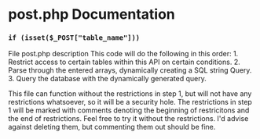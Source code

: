 

#

# post.php Documentation

### `if (isset($_POST["table_name"]))`

File post.php description This code will do the following in this order: 1. Restrict access to certain tables within this API on certain conditions. 2. Parse through the entered arrays, dynamically creating a SQL string Query. 3. Query the database with the dynamically generated query.

This file can function without the restrictions in step 1, but will not have any restrictions whatsoever, so it will be a security hole. The restrictions in step 1 will be marked with comments denoting the beginning of restricitons and the end of restrictions. Feel free to try it without the restrictions. I'd advise against deleting them, but commenting them out should be fine.
